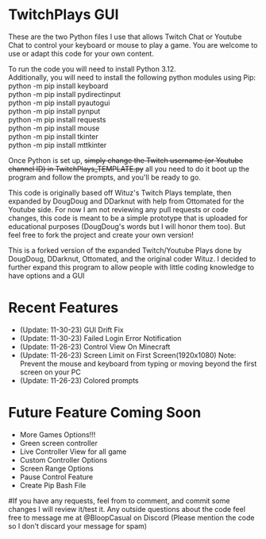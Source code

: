 # TwitchPlays GUI
These are the two Python files I use that allows Twitch Chat or Youtube Chat to control your keyboard or mouse to play a game. You are welcome to use or adapt this code for your own content.

To run the code you will need to install Python 3.12.  
Additionally, you will need to install the following python modules using Pip:  
python -m pip install keyboard  
python -m pip install pydirectinput  
python -m pip install pyautogui  
python -m pip install pynput  
python -m pip install requests  
python -m pip install mouse  
python -m pip install tkinter  
python -m pip install mttkinter  

Once Python is set up, ~~simply change the Twitch username (or Youtube channel ID) in TwitchPlays_TEMPLATE.py~~ all you need to do it boot up the program and follow the prompts, and you'll be ready to go.

This code is originally based off Wituz's Twitch Plays template, then expanded by DougDoug and DDarknut with help from Ottomated for the Youtube side. For now I am not reviewing any pull requests or code changes, this code is meant to be a simple prototype that is uploaded for educational purposes (DougDoug's words but I will honor them too). But feel free to fork the project and create your own version! 

This is a forked version of the expanded Twitch/Youtube Plays done by DougDoug, DDarknut, Ottomated, and the original coder Wituz. I decided to further expand this program to allow people with little coding knowledge to have options and a GUI

# Recent Features  
- (Update: 11-30-23) GUI Drift Fix  
- (Update: 11-30-23) Failed Login Error Notification  
- (Update: 11-26-23) Control View On Minecraft  
- (Update: 11-26-23) Screen Limit on First Screen(1920x1080) Note: Prevent the mouse and keyboard from typing or moving beyond the first screen on your PC  
- (Update: 11-26-23) Colored prompts  

# Future Feature Coming Soon  
- More Games Options!!!  
- Green screen controller  
- Live Controller View for all game  
- Custom Controller Options  
- Screen Range Options  
- Pause Control Feature  
- Create Pip Bash File  

#If you have any requests, feel from to comment, and commit some changes I will review it/test it. Any outside questions about the code feel free to message me at @BloopCasual on Discord (Please mention the code so I don't discard your message for spam)
